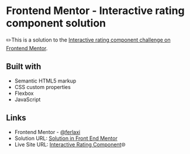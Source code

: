 # Frontend Mentor - Interactive rating component solution

✏️This is a solution to the [Interactive rating component challenge on Frontend Mentor](https://www.frontendmentor.io/challenges/interactive-rating-component-koxpeBUmI).

## Built with

- Semantic HTML5 markup
- CSS custom properties
- Flexbox
- JavaScript

## Links
- Frontend Mentor - [@ferlaxi](https://www.frontendmentor.io/profile/ferlaxi)
- Solution URL: [Solution in Front End Mentor](https://your-solution-url.com)
- Live Site URL: [Interactive Rating Component](https://ferlaxi.github.io/InteractiveRatingComponentbyFer/)🌐